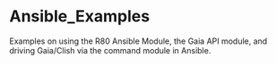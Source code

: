 # Ansible_Examples

Examples on using the R80 Ansible Module, the Gaia API module, and driving Gaia/Clish via the command module in Ansible.
